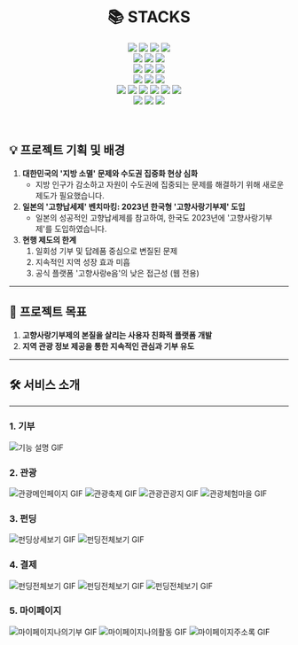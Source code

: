 <div align=center><h1>📚 STACKS</h1></div>

<div align=center>
<img src="https://img.shields.io/badge/java-007396?style=for-the-badge&logo=java&logoColor=white">
<img src="https://img.shields.io/badge/kotlin-7F52FF?style=for-the-badge&logo=kotlin&logoColor=white">
<img src="https://img.shields.io/badge/python-3776AB?style=for-the-badge&logo=python&logoColor=white">
<img src="https://img.shields.io/badge/android-34A853?style=for-the-badge&logo=android&logoColor=black">
<br>

<img src="https://img.shields.io/badge/html5-E34F26?style=for-the-badge&logo=html5&logoColor=white">
<img src="https://img.shields.io/badge/css-1572B6?style=for-the-badge&logo=css3&logoColor=white">
<img src="https://img.shields.io/badge/javascript-F7DF1E?style=for-the-badge&logo=javascript&logoColor=black">
<br>

<img src="https://img.shields.io/badge/redis-FF4438?style=for-the-badge&logo=redis&logoColor=white">
<img src="https://img.shields.io/badge/mysql-4479A1?style=for-the-badge&logo=mysql&logoColor=white">
<img src="https://img.shields.io/badge/spring-6DB33F?style=for-the-badge&logo=spring&logoColor=white">
<br>

<img src="https://img.shields.io/badge/react-61DAFB?style=for-the-badge&logo=react&logoColor=black">
<img src="https://img.shields.io/badge/node.js-339933?style=for-the-badge&logo=Node.js&logoColor=white">
<img src="https://img.shields.io/badge/firebase-FFCA28?style=for-the-badge&logo=firebase&logoColor=white">
<br>

<img src="https://img.shields.io/badge/amazonAWS-232F3E?style=for-the-badge&logo=amazonwebservices&logoColor=white">
<img src="https://img.shields.io/badge/amazons3-569A31?style=for-the-badge&logo=amazons3&logoColor=white">
<img src="https://img.shields.io/badge/docker-2496ED?style=for-the-badge&logo=docker&logoColor=white">
<img src="https://img.shields.io/badge/swagger-85EA2D?style=for-the-badge&logo=swagger&logoColor=white">
<img src="https://img.shields.io/badge/amazonec2-FF9900?style=for-the-badge&logo=amazonec2&logoColor=white">
<img src="https://img.shields.io/badge/jenkins-D24939?style=for-the-badge&logo=jenkins&logoColor=white">
<br>

<img src="https://img.shields.io/badge/github-181717?style=for-the-badge&logo=github&logoColor=white">
<img src="https://img.shields.io/badge/git-F05032?style=for-the-badge&logo=git&logoColor=white">
<img src="https://img.shields.io/badge/jira-0052CC?style=for-the-badge&logo=jira&logoColor=white">

<br>
</div>

<br>
<br>

## 💡 프로젝트 기획 및 배경

1. **대한민국의 '지방 소멸' 문제와 수도권 집중화 현상 심화**
    - 지방 인구가 감소하고 자원이 수도권에 집중되는 문제를 해결하기 위해 새로운 제도가 필요했습니다.
2. **일본의 '고향납세제' 벤치마킹: 2023년 한국형 '고향사랑기부제' 도입**
    - 일본의 성공적인 고향납세제를 참고하여, 한국도 2023년에 '고향사랑기부제'를 도입하였습니다.
3. **현행 제도의 한계**
    1. 일회성 기부 및 답례품 중심으로 변질된 문제
    2. 지속적인 지역 성장 효과 미흡
    3. 공식 플랫폼 '고향사랑e음'의 낮은 접근성 (웹 전용)

---

## 🎯 프로젝트 목표

1. **고향사랑기부제의 본질을 살리는 사용자 친화적 플랫폼 개발**
2. **지역 관광 정보 제공을 통한 지속적인 관심과 기부 유도**

---


## 🛠 서비스 소개
---

### 1. **기부**
![기능 설명 GIF](기능명1.gif)


### 2. **관광**
![관광메인페이지 GIF](https://lab.ssafy.com/-/ide/project/s11-fintech-finance-sub1/S11P21E202/tree/master/-/exec/gifs/관광메인페이지.gif)
![관광축제 GIF](https://lab.ssafy.com/-/ide/project/s11-fintech-finance-sub1/S11P21E202/tree/master/-/exec/gifs/관광메인축제.gif)
![관광관광지 GIF](https://lab.ssafy.com/-/ide/project/s11-fintech-finance-sub1/S11P21E202/tree/master/-/exec/gifs/관광관광지.gif)
![관광체험마을 GIF](https://lab.ssafy.com/-/ide/project/s11-fintech-finance-sub1/S11P21E202/tree/master/-/exec/gifs/관광체험마을.gif)

### 3. **펀딩**
![펀딩상세보기 GIF](https://lab.ssafy.com/-/ide/project/s11-fintech-finance-sub1/S11P21E202/tree/master/-/exec/gifs/펀딩상세보기.gif)
![펀딩전체보기 GIF](https://lab.ssafy.com/-/ide/project/s11-fintech-finance-sub1/S11P21E202/tree/master/-/exec/gifs/펀딩전체보기.gif)

### 4. **결제**
![펀딩전체보기 GIF](https://lab.ssafy.com/-/ide/project/s11-fintech-finance-sub1/S11P21E202/tree/master/-/exec/gifs/펀딩전체보기.gif)
![펀딩전체보기 GIF](https://lab.ssafy.com/-/ide/project/s11-fintech-finance-sub1/S11P21E202/tree/master/-/exec/gifs/펀딩전체보기.gif)
![펀딩전체보기 GIF](https://lab.ssafy.com/-/ide/project/s11-fintech-finance-sub1/S11P21E202/tree/master/-/exec/gifs/펀딩전체보기.gif)


### 5. **마이페이지**
![마이페이지나의기부 GIF](https://lab.ssafy.com/-/ide/project/s11-fintech-finance-sub1/S11P21E202/tree/master/-/exec/gifs/마이페이지나의기부.gif)
![마이페이지나의활동 GIF](https://lab.ssafy.com/-/ide/project/s11-fintech-finance-sub1/S11P21E202/tree/master/-/exec/gifs/마이페이지나의활동.gif)
![마이페이지주소록 GIF](https://lab.ssafy.com/-/ide/project/s11-fintech-finance-sub1/S11P21E202/tree/master/-/exec/gifs/마이페이지주소록.gif)

